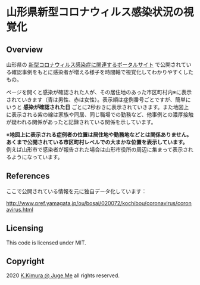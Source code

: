 # 山形県新型コロナウィルス感染状況の視覚化


## Overview

山形県の [新型コロナウィルス感染症に関連するポータルサイト](http://www.pref.yamagata.jp/ou/bosai/020072/kochibou/coronavirus/coronavirus.html) で公開されている確認事例をもとに感染者が増える様子を時間軸で視覚化してわかりやすくしたもの。

ページを開くと感染が確認された人が、その居住地のあった市区町村内※に表示されていきます（青は男性、赤は女性）。表示順は症例番号ごとですが、簡単にいうと **感染が確認された日** ごとに2秒おきに表示されていきます。また地図上に表示される紫の線は家族や同居、同じ職場での勤務など、他事例との濃厚接触が疑われる関係があったと記録されている関係を示しています。

※**地図上に表示される症例者の位置は居住地や勤務地などとは関係ありません。あくまで公開されている市区町村レベルでの大まかな位置を表示しています。** 例えば山形市で感染者が報告された場合は山形市役所の周辺に集まって表示されるようになっています。


## References

ここで公開されている情報を元に独自データ化しています：

http://www.pref.yamagata.jp/ou/bosai/020072/kochibou/coronavirus/coronavirus.html


## Licensing

This code is licensed under MIT.


## Copyright

2020 [K.Kimura @ Juge.Me](https://github.com/dotnsf) all rights reserved.
